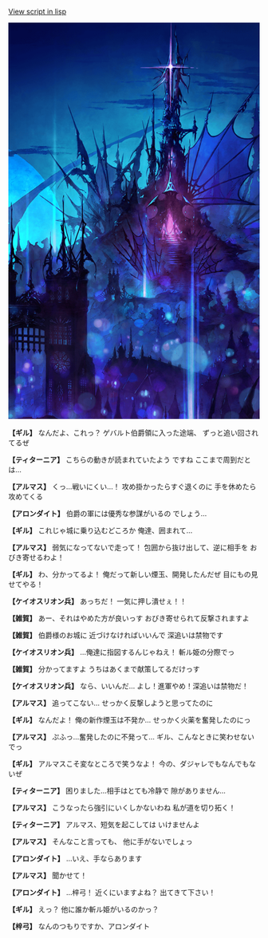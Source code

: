 [View script in lisp](../scripts/100304033.txt)

![300_devil_night01.png](../images/backgrounds/300_devil_night01.png)

**【ギル】**
なんだよ、これっ？
ゲバルト伯爵領に入った途端、
ずっと追い回されてるぜ

**【ティターニア】**
こちらの動きが読まれていたよう
ですね
ここまで周到だとは…

**【アルマス】**
くっ…戦いにくい…！
攻め掛かったらすぐ退くのに
手を休めたら攻めてくる

**【アロンダイト】**
伯爵の軍には優秀な参謀がいるの
でしょう…

**【ギル】**
これじゃ城に乗り込むどころか
俺達、囲まれて…

**【アルマス】**
弱気になってないで走って！
包囲から抜け出して、逆に相手を
おびき寄せるわよ！

**【ギル】**
わ、分かってるよ！
俺だって新しい煙玉、開発したんだぜ
目にもの見せてやる！

**【ケイオスリオン兵】**
あっちだ！
一気に押し潰せぇ！！

**【雑賀】**
あー、それはやめた方が良いっす
おびき寄せられて反撃されますよ

**【雑賀】**
伯爵様のお城に
近づけなければいいんで
深追いは禁物です

**【ケイオスリオン兵】**
…俺達に指図するんじゃねえ！
斬ル姫の分際でっ

**【雑賀】**
分かってますよ
うちはあくまで献策してるだけっす

**【ケイオスリオン兵】**
なら、いいんだ…
よし！進軍やめ！深追いは禁物だ！

**【アルマス】**
追ってこない…
せっかく反撃しようと思ってたのに

**【ギル】**
なんだよ！
俺の新作煙玉は不発か…
せっかく火薬を奮発したのにっ

**【アルマス】**
ぷふっ…奮発したのに不発って…
ギル、こんなときに笑わせないでっ

**【ギル】**
アルマスこそ変なところで笑うなよ！
今の、ダジャレでもなんでもないぜ

**【ティターニア】**
困りました…相手はとても冷静で
隙がありません…

**【アルマス】**
こうなったら強引にいくしかないわね
私が道を切り拓く！

**【ティターニア】**
アルマス、短気を起こしては
いけませんよ

**【アルマス】**
そんなこと言っても、
他に手がないでしょっ

**【アロンダイト】**
…いえ、手ならあります

**【アルマス】**
聞かせて！

**【アロンダイト】**
…梓弓！
近くにいますよね？
出てきて下さい！

**【ギル】**
えっ？
他に誰か斬ル姫がいるのかっ？

**【梓弓】**
なんのつもりですか、アロンダイト
